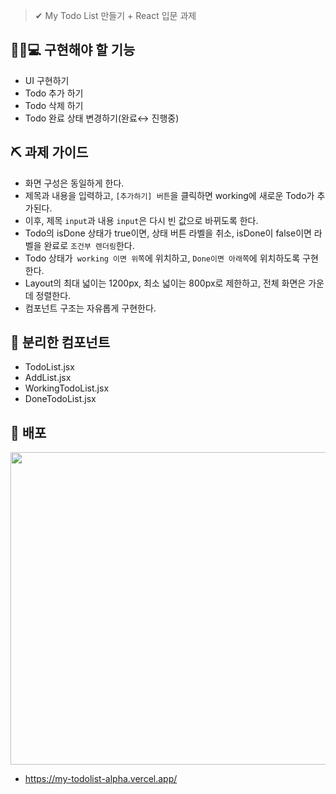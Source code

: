 > ✔ My Todo List 만들기 + React 입문 과제


👩‍💼💻 구현해야 할 기능
------------
+ UI 구현하기
+ Todo 추가 하기
+ Todo 삭제 하기
+ Todo 완료 상태 변경하기(완료↔ 진행중)

## ⛏ 과제 가이드
+ 화면 구성은 동일하게 한다.
+ 제목과 내용을 입력하고, ```[추가하기] 버튼```을 클릭하면 working에 새로운 Todo가 추가된다.
+ 이후, 제목 ```input```과 내용 ```input```은 다시 빈 값으로 바뀌도록 한다.
+ Todo의 isDone 상태가 true이면, 상태 버튼 라벨을 취소, isDone이 false이면 라벨을 완료로 ```조건부 렌더링```한다.
+ Todo 상태가``` working 이면 위쪽```에 위치하고, ```Done이면 아래쪽```에 위치하도록 구현한다.
+ Layout의 최대 넓이는 1200px, 최소 넓이는 800px로 제한하고, 전체 화면은 가운데 정렬한다.
+ 컴포넌트 구조는 자유롭게 구현한다.

📁 분리한 컴포넌트
------------
+ TodoList.jsx
+ AddList.jsx
+ WorkingTodoList.jsx
+ DoneTodoList.jsx 

👀 배포 
------------
<img src="https://github.com/songjuu/my-todolist/assets/130542572/f51504bf-adbb-4b8a-bd83-8fe65f993a45" width="800" height="500"/>

+ <https://my-todolist-alpha.vercel.app/>
